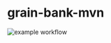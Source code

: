 # grain-bank-mvn

![example workflow](https://github.com/<bujowskis>/<grain-bank-mvn>/actions/workflows/ci.yml/badge.svg)
